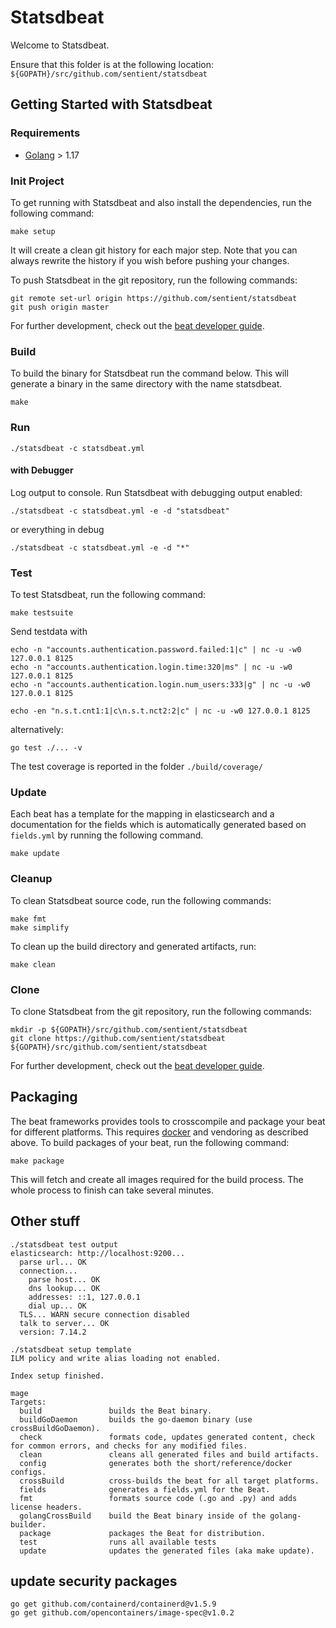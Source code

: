 # Statsdbeat

Welcome to Statsdbeat.

Ensure that this folder is at the following location:
`${GOPATH}/src/github.com/sentient/statsdbeat`

## Getting Started with Statsdbeat

### Requirements

* [Golang](https://golang.org/dl/) > 1.17

### Init Project
To get running with Statsdbeat and also install the
dependencies, run the following command:

```
make setup
```

It will create a clean git history for each major step. Note that you can always rewrite the history if you wish before pushing your changes.

To push Statsdbeat in the git repository, run the following commands:

```
git remote set-url origin https://github.com/sentient/statsdbeat
git push origin master
```

For further development, check out the [beat developer guide](https://www.elastic.co/guide/en/beats/libbeat/current/new-beat.html).

### Build

To build the binary for Statsdbeat run the command below. This will generate a binary
in the same directory with the name statsdbeat.

```
make
```


### Run 

```
./statsdbeat -c statsdbeat.yml
```

#### with Debugger

Log output to console. Run Statsdbeat with debugging output enabled:

```
./statsdbeat -c statsdbeat.yml -e -d "statsdbeat"

```
or everything in debug
```
./statsdbeat -c statsdbeat.yml -e -d "*"
```

### Test

To test Statsdbeat, run the following command:

```
make testsuite
```

Send testdata with 
```
echo -n "accounts.authentication.password.failed:1|c" | nc -u -w0 127.0.0.1 8125
echo -n "accounts.authentication.login.time:320|ms" | nc -u -w0 127.0.0.1 8125
echo -n "accounts.authentication.login.num_users:333|g" | nc -u -w0 127.0.0.1 8125

echo -en "n.s.t.cnt1:1|c\n.s.t.nct2:2|c" | nc -u -w0 127.0.0.1 8125
```


alternatively:
```
go test ./... -v
```

The test coverage is reported in the folder `./build/coverage/`

### Update

Each beat has a template for the mapping in elasticsearch and a documentation for the fields
which is automatically generated based on `fields.yml` by running the following command.

```
make update
```


### Cleanup

To clean  Statsdbeat source code, run the following commands:

```
make fmt
make simplify
```

To clean up the build directory and generated artifacts, run:

```
make clean
```


### Clone

To clone Statsdbeat from the git repository, run the following commands:

```
mkdir -p ${GOPATH}/src/github.com/sentient/statsdbeat
git clone https://github.com/sentient/statsdbeat ${GOPATH}/src/github.com/sentient/statsdbeat
```


For further development, check out the [beat developer guide](https://www.elastic.co/guide/en/beats/libbeat/current/new-beat.html).


## Packaging

The beat frameworks provides tools to crosscompile and package your beat for different platforms. This requires [docker](https://www.docker.com/) and vendoring as described above. To build packages of your beat, run the following command:

```
make package
```

This will fetch and create all images required for the build process. The whole process to finish can take several minutes.


## Other stuff


```
./statsdbeat test output
elasticsearch: http://localhost:9200...
  parse url... OK
  connection...
    parse host... OK
    dns lookup... OK
    addresses: ::1, 127.0.0.1
    dial up... OK
  TLS... WARN secure connection disabled
  talk to server... OK
  version: 7.14.2
```

```
./statsdbeat setup template
ILM policy and write alias loading not enabled.

Index setup finished.
```

```
mage
Targets:
  build               builds the Beat binary.
  buildGoDaemon       builds the go-daemon binary (use crossBuildGoDaemon).
  check               formats code, updates generated content, check for common errors, and checks for any modified files.
  clean               cleans all generated files and build artifacts.
  config              generates both the short/reference/docker configs.
  crossBuild          cross-builds the beat for all target platforms.
  fields              generates a fields.yml for the Beat.
  fmt                 formats source code (.go and .py) and adds license headers.
  golangCrossBuild    build the Beat binary inside of the golang-builder.
  package             packages the Beat for distribution.
  test                runs all available tests
  update              updates the generated files (aka make update).
```



## update security packages

```
go get github.com/containerd/containerd@v1.5.9
go get github.com/opencontainers/image-spec@v1.0.2
```